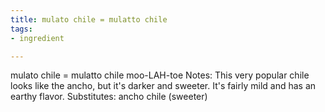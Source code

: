```yaml
---
title: mulato chile = mulatto chile
tags:
- ingredient

---
```

mulato chile = mulatto chile moo-LAH-toe Notes: This very popular chile looks like the ancho, but it's darker and sweeter. It's fairly mild and has an earthy flavor. Substitutes: ancho chile (sweeter)
